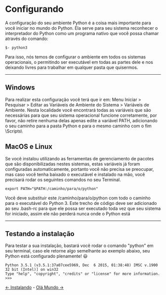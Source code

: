 # Configurando

A configuração do seu ambiente Python é a coisa mais importante para você iniciar no mundo do Python. Ela serve para seu sistema reconhecer o interpretador do Python como um programa nativo que você possa chamar através do comando:

```
$- python3
```

Para isso, nós temos de configurar o ambiente em todos os sistemas operacionais, o permitindo ser executável em todas as partes dele e nos deixando livres para trabalhar em qualquer pasta que quisermos.

---

## Windows

Para realizar esta configuração você terá que ir em: Menu Iniciar > Pesquisar > Editar as Variáveis de Ambiente do Sistema > Variáveis de Ambiente. Nesta localidade você encontrará todas as variáveis que são necessárias para que seu sistema operacional funcione corretamente, por favor, não retire nenhuma delas apenas edite a variável PATH, adicionando o seu caminho para a pasta Python e para o mesmo caminho com o fim \Scripts\

## MacOS e Linux

Se você instalou utilizando as ferramentas de gerenciamento de pacotes que são disponibilizadas nestes sistemas, estas variáveis já foram configuradas automaticamente, portanto você não precisa se preocupar, mas caso você tenha baixado o executável e instalado na mão, você precisará rodar os seguintes comandos no seu Terminal.

```
export PATH="$PATH:/caminho/para/o/python"
```
Você deve substituir este /caminho/para/o/python com todo o caminho para o executável do Python 3. Este trecho de código deve ser adicionado ao seu .bash-rc para que ele possa ser executado toda vez que seu sistema for iniciado, assim ele não perderá nunca onde o Python está

---

## Testando a instalação 

Para testar a sua instalação, bastará você rodar o comando "python" em seu terminal, caso ele retorne algo semelhante ao exemplo abaixo, seu Python está configurado plenamente! :smiley:

```
Python 3.5.1 (v3.5.1:37a07cee5969, Dec  6 2015, 01:38:48) [MSC v.1900 32 bit (Intel)] on win32
Type "help", "copyright", "credits" or "license" for more information.
>>>
```

[<- Instalando](instalando.md) - [Olá Mundo ->](ola-mundo.md)
